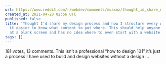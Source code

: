 ```yaml
---
url: https://www.reddit.com/r/webdev/comments/muaxnz/thought_id_share_my_design_process_and_how_i/?utm_name=iossmf
created_at: 2021-04-20 02:56 UTC
published: false
title: 'Thought I’d share my design process and how I structure every website to make
  it easier to know what content to put where. This should help anyone who stares
  at a blank screen and has no idea where to even start with a website design : webdev'
tags: []
---
```


181 votes, 13 comments. This isn’t a professional “how to design 101” it’s just a process I have used to build and design websites without a design …
